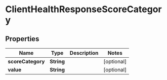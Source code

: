 
# ClientHealthResponseScoreCategory

## Properties
Name | Type | Description | Notes
------------ | ------------- | ------------- | -------------
**scoreCategory** | **String** |  |  [optional]
**value** | **String** |  |  [optional]



